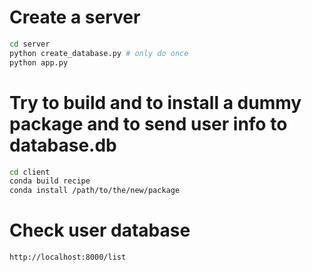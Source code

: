 # Create a server

```bash
cd server
python create_database.py # only do once
python app.py
```

# Try to build and to install a dummy package and to send user info to database.db

```bash
cd client
conda build recipe
conda install /path/to/the/new/package
```

# Check user database
`http://localhost:8000/list`
